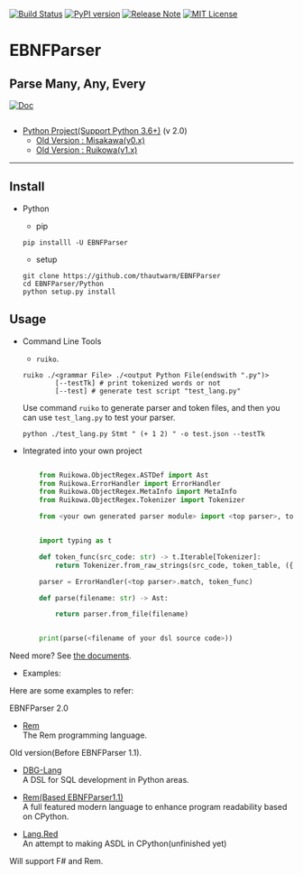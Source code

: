 [![Build Status](https://travis-ci.org/thautwarm/EBNFParser.svg?branch=boating-new)](https://travis-ci.org/thautwarm/EBNFParser)
[![PyPI version](https://img.shields.io/pypi/v/EBNFParser.svg)](https://pypi.python.org/pypi/EBNFParser)
[![Release Note](https://img.shields.io/badge/note-release-orange.svg)](https://github.com/thautwarm/EBNFParser/blob/boating-new/Python/release-note)
[![MIT License](https://img.shields.io/badge/license-MIT-Green.svg?style=flat)](https://github.com/thautwarm/EBNFParser/blob/boating-new/LICENSE)

# EBNFParser
Parse Many, Any, Every
-----------------------

[![Doc](https://img.shields.io/badge/document-2.1.2-yellow.svg?style=flat)](http://ebnfparser.readthedocs.io/en/boating-new)

```

```


- [Python Project(Support Python 3.6+)](https://github.com/thautwarm/EBNFParser/tree/boating-new/Python) (v 2.0)
    - [Old Version : Misakawa(v0.x)](https://github.com/thautwarm/EBNFParser/tree/master/Misakawa.md)
    - [Old Version : Ruikowa(v1.x)](https://github.com/thautwarm/EBNFParser/tree/master/README.md)
 
--------------------

## Install
- Python
    - pip  

    `pip installl -U EBNFParser`
    
    - setup 

    ```shell
    git clone https://github.com/thautwarm/EBNFParser
    cd EBNFParser/Python
    python setup.py install
    ``` 

## Usage 

- Command Line Tools
    - `ruiko`.

    ```shell
    ruiko ./<grammar File> ./<output Python File(endswith ".py")>
            [--testTk] # print tokenized words or not
            [--test] # generate test script "test_lang.py"
    ```
    Use command `ruiko` to generate parser and token files, and then you can use `test_lang.py` to test your parser.

    ```shell
    python ./test_lang.py Stmt " (+ 1 2) " -o test.json --testTk
    ```

- Integrated into your own project

    ```python

        from Ruikowa.ObjectRegex.ASTDef import Ast
        from Ruikowa.ErrorHandler import ErrorHandler
        from Ruikowa.ObjectRegex.MetaInfo import MetaInfo
        from Ruikowa.ObjectRegex.Tokenizer import Tokenizer

        from <your own generated parser module> import <top parser>, token_table


        import typing as t

        def token_func(src_code: str) -> t.Iterable[Tokenizer]:
            return Tokenizer.from_raw_strings(src_code, token_table, ({<the names of tokenizers you would ignore>}, {<the string contents of tokenizers you would ignore>}))

        parser = ErrorHandler(<top parser>.match, token_func)

        def parse(filename: str) -> Ast:

            return parser.from_file(filename)


        print(parse(<filename of your dsl source code>))

    ```

Need more? See [the documents](http://ebnfparser.readthedocs.io/en/boating-new).

- Examples:

Here are some examples to refer:  

EBNFParser 2.0

- [Rem](https://github.com/thautwarm/Rem)  
    The Rem programming language.


Old version(Before EBNFParser 1.1).  

- [DBG-Lang](https://github.com/thautwarm/dbg-lang)  
    A DSL for SQL development in Python areas.

- [Rem(Based EBNFParser1.1)](https://github.com/thautwarm/Rem/tree/backend-ebnfparser1.1)  
    A full featured modern language to enhance program readability based on CPython.

- [Lang.Red](https://github.com/thautwarm/lang.red)  
    An attempt to making ASDL in CPython(unfinished yet)

Will support F# and Rem.

    













